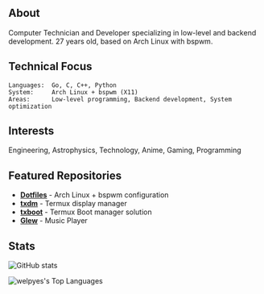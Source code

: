## About

Computer Technician and Developer specializing in low-level and backend development. 27 years old, based on Arch Linux with bspwm.

## Technical Focus

```
Languages:  Go, C, C++, Python
System:     Arch Linux + bspwm (X11)
Areas:      Low-level programming, Backend development, System optimization
```

## Interests

Engineering, Astrophysics, Technology, Anime, Gaming, Programming

## Featured Repositories

- **[Dotfiles](https://github.com/welpyes/dots)** - Arch Linux + bspwm configuration
- **[txdm](https://github.com/welpyes/txdm)** - Termux display manager
- **[txboot](https://github.com/welpyes/txboot)** - Termux Boot manager solution
- **[Glew](https://github.com/Welpyes/glew)** - Music Player

## Stats

![GitHub stats](https://github-readme-stats.vercel.app/api?username=Welpyes&show_icons=true&theme=dark)

![welpyes's Top Languages](https://github-readme-stats.vercel.app/api/top-langs/?username=welpyes&theme=dark&show_icons=true&hide_border=false&layout=compact)
